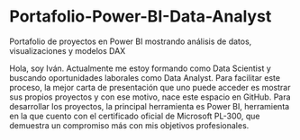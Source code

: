 # Portafolio-Power-BI-Data-Analyst
Portafolio de proyectos en Power BI mostrando análisis de datos, visualizaciones y modelos DAX

Hola, soy Iván. Actualmente me estoy formando como Data Scientist y buscando oportunidades laborales como Data Analyst. Para facilitar este proceso, la mejor carta de presentación que uno puede acceder es mostrar sus propios proyectos y con ese motivo, 
nace este espacio en GitHub. Para desarrollar los proyectos, la principal herramienta es Power BI, herramienta en la que cuento con el certificado oficial de Microsoft PL-300, que demuestra un compromiso más con mis objetivos profesionales.

